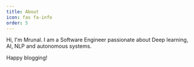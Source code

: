 ```yaml
---
title: About
icon: fas fa-info
order: 5
---
```



<!--     > **Note**: Add Markdown syntax content to file `_tabs/about.md` and it will show up on this page.  ![image](\Images\CV\CV_Gavali_Mrunal.jpg)

-->


Hi, I'm Mrunal.
I am a Software Engineer passionate about Deep learning, AI, NLP and autonomous systems.
<!-- If you have any comments or inquiries, please reach out to [gli.mrunal@gmail.com](mailto:gli.mrunal@gmail.com) -->

Happy blogging!











